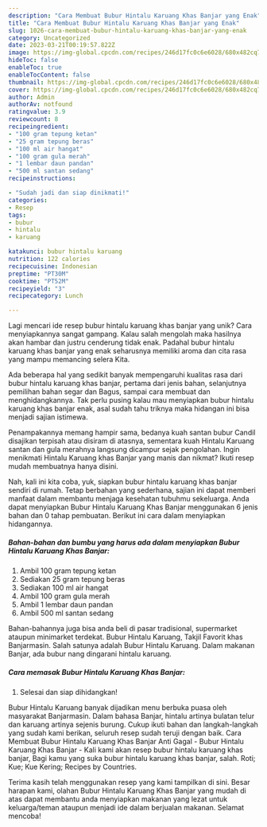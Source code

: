 ```yaml
---
description: "Cara Membuat Bubur Hintalu Karuang Khas Banjar yang Enak"
title: "Cara Membuat Bubur Hintalu Karuang Khas Banjar yang Enak"
slug: 1026-cara-membuat-bubur-hintalu-karuang-khas-banjar-yang-enak
category: Uncategorized
date: 2023-03-21T00:19:57.822Z
image: https://img-global.cpcdn.com/recipes/246d17fc0c6e6028/680x482cq70/bubur-hintalu-karuang-khas-banjar-foto-resep-utama.jpg
hideToc: false
enableToc: true
enableTocContent: false
thumbnail: https://img-global.cpcdn.com/recipes/246d17fc0c6e6028/680x482cq70/bubur-hintalu-karuang-khas-banjar-foto-resep-utama.jpg
cover: https://img-global.cpcdn.com/recipes/246d17fc0c6e6028/680x482cq70/bubur-hintalu-karuang-khas-banjar-foto-resep-utama.jpg
author: Admin
authorAv: notfound
ratingvalue: 3.9
reviewcount: 8
recipeingredient:
- "100 gram tepung ketan"
- "25 gram tepung beras"
- "100 ml air hangat"
- "100 gram gula merah"
- "1 lembar daun pandan"
- "500 ml santan sedang"
recipeinstructions:

- "Sudah jadi dan siap dinikmati!"
categories:
- Resep
tags:
- bubur
- hintalu
- karuang

katakunci: bubur hintalu karuang 
nutrition: 122 calories
recipecuisine: Indonesian
preptime: "PT30M"
cooktime: "PT52M"
recipeyield: "3"
recipecategory: Lunch

---
```





Lagi mencari ide resep bubur hintalu karuang khas banjar yang unik? Cara menyiapkannya sangat gampang. Kalau salah mengolah maka hasilnya akan hambar dan justru cenderung tidak enak. Padahal bubur hintalu karuang khas banjar yang enak seharusnya memiliki aroma dan cita rasa yang mampu memancing selera Kita.





Ada beberapa hal yang sedikit banyak mempengaruhi kualitas rasa dari bubur hintalu karuang khas banjar, pertama dari jenis bahan, selanjutnya pemilihan bahan segar dan Bagus, sampai cara membuat dan menghidangkannya. Tak perlu pusing kalau mau menyiapkan bubur hintalu karuang khas banjar enak,      asal sudah tahu triknya maka hidangan ini bisa menjadi sajian istimewa.














Penampakannya memang hampir sama, bedanya kuah santan bubur Candil disajikan terpisah atau disiram di atasnya, sementara kuah Hintalu Karuang santan dan gula merahnya langsung dicampur sejak pengolahan. Ingin menikmati Hintalu Karuang khas Banjar yang manis dan nikmat? Ikuti resep mudah membuatnya hanya disini.






Nah, kali ini kita coba, yuk, siapkan bubur hintalu karuang khas banjar sendiri di rumah. Tetap berbahan yang sederhana, sajian ini dapat memberi manfaat dalam membantu menjaga kesehatan tubuhmu sekeluarga. Anda dapat menyiapkan Bubur Hintalu Karuang Khas Banjar menggunakan 6 jenis bahan dan 0 tahap pembuatan. Berikut ini cara dalam menyiapkan hidangannya.

<!--inarticleads1-->

##### Bahan-bahan dan bumbu yang harus ada dalam menyiapkan Bubur Hintalu Karuang Khas Banjar:

1. Ambil 100 gram tepung ketan
1. Sediakan 25 gram tepung beras
1. Sediakan 100 ml air hangat
1. Ambil 100 gram gula merah
1. Ambil 1 lembar daun pandan
1. Ambil 500 ml santan sedang


Bahan-bahannya juga bisa anda beli di pasar tradisional, supermarket ataupun minimarket terdekat. Bubur Hintalu Karuang, Takjil Favorit khas Banjarmasin. Salah satunya adalah Bubur Hintalu Karuang. Dalam makanan Banjar, ada bubur nang dingarani hintalu karuang. 

<!--inarticleads2-->

##### Cara memasak Bubur Hintalu Karuang Khas Banjar:


1. Selesai dan siap dihidangkan!

Bubur Hintalu Karuang banyak dijadikan menu berbuka puasa oleh masyarakat Banjarmasin. Dalam bahasa Banjar, hintalu artinya bulatan telur dan karuang artinya sejenis burung. Cukup ikuti bahan dan langkah-langkah yang sudah kami berikan, seluruh resep sudah teruji dengan baik. Cara Membuat Bubur Hintalu Karuang Khas Banjar Anti Gagal - Bubur Hintalu Karuang Khas Banjar - Kali kami akan resep bubur hintalu karuang khas banjar, Bagi kamu yang suka bubur hintalu karuang khas banjar, salah. Roti; Kue; Kue Kering; Recipes by Countries. 

Terima kasih telah menggunakan resep yang kami tampilkan di sini. Besar harapan kami, olahan Bubur Hintalu Karuang Khas Banjar yang mudah di atas dapat membantu anda menyiapkan makanan yang lezat untuk keluarga/teman ataupun menjadi ide dalam berjualan makanan. Selamat mencoba!
